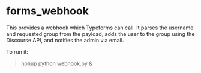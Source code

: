 # forms_webhook
This provides a webhook which Typeforms can call. It parses the username and requested group from the payload, adds the user to the group using the Discourse API, and notifies the admin via email.

To run it:

> nohup python webhook.py &
